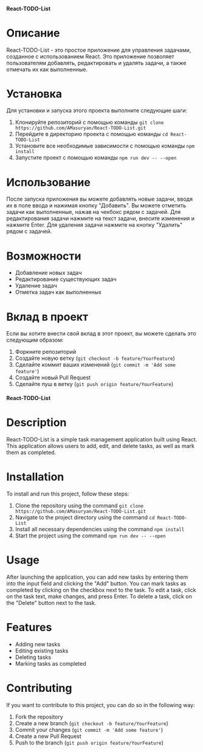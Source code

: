 #### React-TODO-List

# Описание
React-TODO-List - это простое приложение для управления задачами, созданное с использованием React. Это приложение позволяет пользователям добавлять, редактировать и удалять задачи, а также отмечать их как выполненные.

# Установка
Для установки и запуска этого проекта выполните следующие шаги:

1. Клонируйте репозиторий с помощью команды `git clone https://github.com/AMasuryan/React-TODO-List.git`
2. Перейдите в директорию проекта с помощью команды `cd React-TODO-List`
3. Установите все необходимые зависимости с помощью команды `npm install`
4. Запустите проект с помощью команды `npm run dev -- --open`

# Использование
После запуска приложения вы можете добавлять новые задачи, вводя их в поле ввода и нажимая кнопку "Добавить". Вы можете отметить задачи как выполненные, нажав на чекбокс рядом с задачей. Для редактирования задачи нажмите на текст задачи, внесите изменения и нажмите Enter. Для удаления задачи нажмите на кнопку "Удалить" рядом с задачей.

# Возможности
- Добавление новых задач
- Редактирование существующих задач
- Удаление задач
- Отметка задач как выполненных

# Вклад в проект
Если вы хотите внести свой вклад в этот проект, вы можете сделать это следующим образом:

1. Форкните репозиторий
2. Создайте новую ветку (`git checkout -b feature/YourFeature`)
3. Сделайте коммит ваших изменений (`git commit -m 'Add some feature'`)
5. Создайте новый Pull Request
4. Сделайте пуш в ветку (`git push origin feature/YourFeature`)



#### React-TODO-List

# Description
React-TODO-List is a simple task management application built using React. This application allows users to add, edit, and delete tasks, as well as mark them as completed.

# Installation
To install and run this project, follow these steps:

1. Clone the repository using the command `git clone https://github.com/AMasuryan/React-TODO-List.git`
2. Navigate to the project directory using the command `cd React-TODO-List`
3. Install all necessary dependencies using the command `npm install`
4. Start the project using the command `npm run dev -- --open`

# Usage
After launching the application, you can add new tasks by entering them into the input field and clicking the "Add" button. You can mark tasks as completed by clicking on the checkbox next to the task. To edit a task, click on the task text, make changes, and press Enter. To delete a task, click on the "Delete" button next to the task.

# Features
- Adding new tasks
- Editing existing tasks
- Deleting tasks
- Marking tasks as completed

# Contributing
If you want to contribute to this project, you can do so in the following way:

1. Fork the repository
2. Create a new branch (`git checkout -b feature/YourFeature`)
3. Commit your changes (`git commit -m 'Add some feature'`)
5. Create a new Pull Request
4. Push to the branch (`git push origin feature/YourFeature`)

